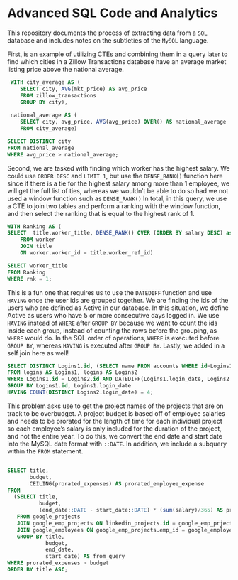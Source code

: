 # Advanced SQL Code and Analytics

This repository documents the process of extracting data from a `SQL` database and includes notes on the subtleties of the `MySQL` language.

First, is an example of utilizing CTEs and combining them in a query later to find which cities in a Zillow Transactions database have an average market listing price above the national average.

```sql
 WITH city_average AS (
    SELECT city, AVG(mkt_price) AS avg_price
    FROM zillow_transactions
    GROUP BY city), 
 
 national_average AS ( 
    SELECT city, avg_price, AVG(avg_price) OVER() AS national_average
    FROM city_average) 

SELECT DISTINCT city 
FROM national_average 
WHERE avg_price > national_average;
```

Second, we are tasked with finding which worker has the highest salary. We could use `ORDER DESC` and `LIMIT 1`, but use the `DENSE_RANK()` function here since if there is a tie for the highest salary among more than 1 employee, we will get the full list of ties, whereas we wouldn’t be able to do so had we not used a window function such as `DENSE_RANK()` In total, in this query, we use a CTE to join two tables and perform a ranking with the window function, and then select the ranking that is equal to the highest rank of 1. 

```sql
WITH Ranking AS (
SELECT  title.worker_title, DENSE_RANK() OVER (ORDER BY salary DESC) as rnk
    FROM worker
    JOIN title
    ON worker.worker_id = title.worker_ref_id)

SELECT worker_title
FROM Ranking
WHERE rnk = 1;
```

This is a fun one that requires us to use the `DATEDIFF` function and use `HAVING` once the user ids are grouped together. We are finding the ids of the users who are defined as Active in our database. In this situation, we define Active as users who have 5 or more consecutive days logged in. We use `HAVING` instead of `WHERE` after `GROUP BY` because we want to count the ids inside each group, instead of counting the rows before the grouping, as `WHERE` would do. In the SQL order of operations, `WHERE` is executed before `GROUP BY`, whereas `HAVING` is executed after `GROUP BY`. Lastly, we added in a self join here as well! 

``` sql
SELECT DISTINCT Logins1.id, (SELECT name FROM accounts WHERE id=Logins1.id) AS name
FROM logins AS Logins1, logins AS Logins2
WHERE Logins1.id = Logins2.id AND DATEDIFF(Logins1.login_date, Logins2.login_date) BETWEEN 1 AND 4
GROUP BY Logins1.id, Logins1.login_date
HAVING COUNT(DISTINCT Logins2.login_date) = 4;
```

This problem asks use to get the project names of the projects that are on track to be overbudget. A project budget is based off of employee salaries and needs to be prorated for the length of time for each individual project so each employee’s salary is only included for the duration of the project, and not the entire year. To do this, we convert the end date and start date into the MySQL date format with `::DATE`. In addition, we include a subquery within the `FROM` statement.

``` sql

SELECT title,
       budget,
       CEILING(prorated_expenses) AS prorated_employee_expense
FROM
  (SELECT title,
          budget,
          (end_date::DATE - start_date::DATE) * (sum(salary)/365) AS prorated_expenses
   FROM google_projects 
   JOIN google_emp_projects ON linkedin_projects.id = google_emp_prjects.project_id
   JOIN google_employees ON google_emp_projects.emp_id = google_employees.id
   GROUP BY title,
            budget,
            end_date,
            start_date) AS from_query
WHERE prorated_expenses > budget
ORDER BY title ASC;
``` 



